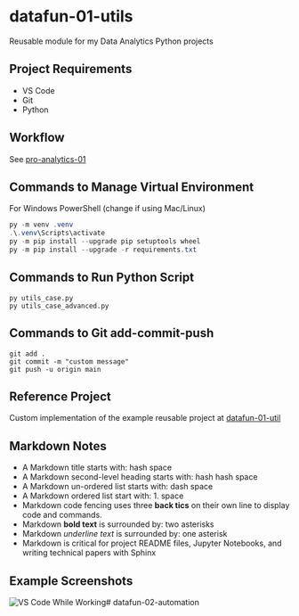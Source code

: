 # datafun-01-utils

Reusable module for my Data Analytics Python projects

## Project Requirements

- VS Code
- Git
- Python 

## Workflow

See [pro-analytics-01](https://github.com/denisecase/pro-analytics-01/)

## Commands to Manage Virtual Environment

For Windows PowerShell (change if using Mac/Linux)

```powershell
py -m venv .venv
.\.venv\Scripts\activate
py -m pip install --upgrade pip setuptools wheel
py -m pip install --upgrade -r requirements.txt
```

## Commands to Run Python Script

```shell
py utils_case.py
py utils_case_advanced.py
```

## Commands to Git add-commit-push

```shell
git add .
git commit -m "custom message"
git push -u origin main
```

## Reference Project

Custom implementation of the example reusable project at 
[datafun-01-util](https://github.com/denisecase/datafun-01-utils)

## Markdown Notes

- A Markdown title starts with: hash space
- A Markdown second-level heading starts with: hash hash space
- A Markdown un-ordered list starts with: dash space
- A Markdown ordered list start with: 1. space
- Markdown code fencing uses three **back tics** on their own line to display code and commands.
- Markdown **bold text** is surrounded by: two asterisks
- Markdown *underline text* is surrounded by: one asterisk
- Markdown is critical for project README files, Jupyter Notebooks, and writing technical papers with Sphinx

## Example Screenshots

![VS Code While Working](images/vs_code_while_working.png)# datafun-02-automation

